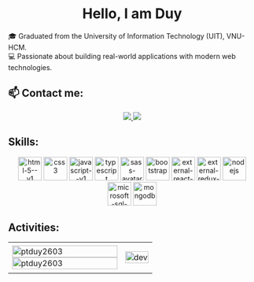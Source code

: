 <h1 align="center">Hello, I am Duy </h1>

🎓 Graduated from the University of Information Technology (UIT), VNU-HCM.  
💻 Passionate about building real-world applications with modern web technologies. 

## 📫 Contact me:

<p align="center">
  <a href="https://www.linkedin.com/in/pham-thanh-duy-705745284" target="_blank">
    <img src="https://img.icons8.com/fluent/48/000000/linkedin.png"/>
  </a>
  <a href="mailto:duyphamdev.work@gmail.com" alt="Email" target="_blank">
    <img src="https://img.icons8.com/fluent/48/000000/mailing.png"/>
  </a>
</p>

## Skills:
<p align="center">
  <img width="48" height="48" src="https://img.icons8.com/color/48/html-5--v1.png" alt="html-5--v1"/>
  <img width="48" height="48" src="https://img.icons8.com/color/48/css3.png" alt="css3"/>
  <img width="48" height="48" src="https://img.icons8.com/color/48/javascript--v1.png" alt="javascript--v1"/>
  <img width="48" height="48" src="https://img.icons8.com/color/48/typescript.png" alt="typescript"/>
   <img width="48" height="48" src="https://img.icons8.com/color/48/sass-avatar.png" alt="sass-avatar"/>
  <img width="48" height="48" src="https://img.icons8.com/color/48/bootstrap.png" alt="bootstrap"/>
  <img width="48" height="48" src="https://img.icons8.com/external-others-amoghdesign/48/external-react-native-soleicons-fill-vol-1-others-amoghdesign.png" alt="external-react-native-soleicons-fill-vol-1-others-amoghdesign"/>
  <img width="48" height="48" src="https://img.icons8.com/external-tal-revivo-color-tal-revivo/48/external-redux-an-open-source-javascript-library-for-managing-application-state-logo-color-tal-revivo.png" alt="external-redux-an-open-source-javascript-library-for-managing-application-state-logo-color-tal-revivo"/>  
  <img width="48" height="48" src="https://img.icons8.com/color/48/nodejs.png" alt="nodejs"/>
 <img width="48" height="48" src="https://img.icons8.com/color/48/microsoft-sql-server.png" alt="microsoft-sql-server"/>
  <img width="48" height="48" src="https://img.icons8.com/color/48/mongodb.png" alt="mongodb"/>
</p>

## Activities:
<table style="width:100%;">
  <tr>
    <td>
      <img src="https://github-readme-stats.vercel.app/api/top-langs/?username=ptduy2603&bg_color=FFFFFF00&text_color=179fa3&layout=compact&hide=CSS&langs_count=10&custom_title=Top%20ngôn%20ngữ%20được%20dùng" alt="ptduy2603" width="100%"/>
      <img src="https://github-readme-stats.vercel.app/api?username=ptduy2603&bg_color=FFFFFF00&text_color=179fa3&show_icons=true&count_private=true&include_all_commits=true&custom_title=Hoạt%20động%20trên%20Github" alt="ptduy2603" width="100%"/>
    </td>
    <td>
      <p align="center"> 
        <img src="https://i.pinimg.com/originals/e8/f4/53/e8f453469a3ec97ecd354df465d73913.gif" alt="dev" width="100%"/>
      </p>
    </td>
  </tr>
</table>
